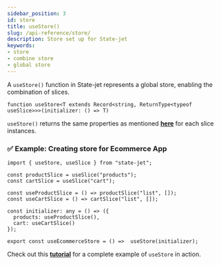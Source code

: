```yaml
---
sidebar_position: 3
id: store
title: useStore()
slug: /api-reference/store/
description: Store set up for State-jet
keywords:
- store
- combine store
- global store
---
```


A `useStore()` function in State-jet represents a global store, enabling the combination of slices.
```tsx
function useStore<T extends Record<string, ReturnType<typeof useSlice>>>(initializer: () => T)
```

`useStore()` returns the same properties as mentioned **[here](/docs/api-reference/global-state/)** for each slice instances.

### ✅ Example: Creating store for Ecommerce App

```tsx 
import { useStore, useSlice } from "state-jet";

const productSlice = useSlice("products");
const cartSlice = useSlice("cart");

const useProductSlice = () => productSlice("list", []);
const useCartSlice = () => cartSlice("list", []);

const initializer: any = () => ({
  products: useProductSlice(),
  cart: useCartSlice()
});

export const useEcommerceStore = () =>  useStore(initializer);
```

Check out this **[tutorial](/docs/tutorial/ecommerce-app#create-store)** for a complete example of `useStore` in action.